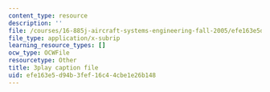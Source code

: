 ```yaml
---
content_type: resource
description: ''
file: /courses/16-885j-aircraft-systems-engineering-fall-2005/efe163e5d94b3fef16c44cbe1e26b148_J5mwRqyxPIA.srt
file_type: application/x-subrip
learning_resource_types: []
ocw_type: OCWFile
resourcetype: Other
title: 3play caption file
uid: efe163e5-d94b-3fef-16c4-4cbe1e26b148
---
```

